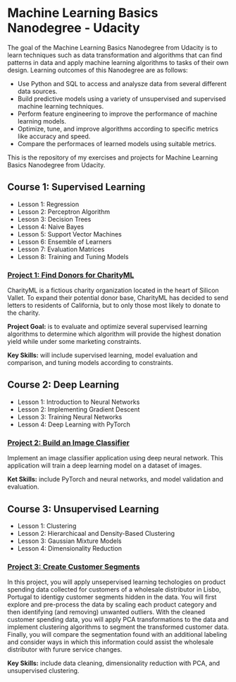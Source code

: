 # Machine Learning Basics Nanodegree - Udacity
The goal of the Machine Learning Basics Nanodegree from Udacity is to learn techniques such as data transformation and algorithms that can find patterns in data and apply machine learning algorithms to tasks of their own design. Learning outcomes of this Nanodegree are as follows:
- Use Python and SQL to access and analysze data from several different data sources.
- Build predictive models using a variety of unsupervised and supervised machine learning techniques.
- Perform feature engineering to improve the performance of machine learning models.
- Optimize, tune, and improve algorithms according to specific metrics like accuracy and speed.
- Compare the performaces of learned models using suitable metrics.

This is the repository of my exercises and projects for Machine Learning Basics Nanodegree from Udacity.
## Course 1: Supervised Learning
- Lesson 1: Regression
- Lesson 2: Perceptron Algorithm
- Lesosn 3: Decision Trees
- Lesson 4: Naive Bayes
- Lesson 5: Support Vector Machines
- Lesson 6: Ensemble of Learners
- Lesson 7: Evaluation Matrices
- Lesson 8: Training and Tuning Models

### [Project 1: Find Donors for CharityML](Supervised%20Learning/Project:%20Finding%20Donors)
CharityML is a fictious charity organization located in the heart of Silicon Vallet. To expand their potential donor base, CharityML has decided to send letters to residents of California, but to only those most likely to donate to the charity.

**Project Goal:**  is to evaluate and optimize several supervised learning algorithms to determine which algorithm will provide the highest donation yield while under some marketing constraints.

**Key Skills:** will include supervised learning, model evaluation and comparison, and tuning models according to constraints.

## Course 2: Deep Learning

- Lesson 1: Introduction to Neural Networks
- Lesson 2: Implementing Gradient Descent
- Lesson 3: Training Neural Networks
- Lesson 4: Deep Learning with PyTorch

### [Project 2: Build an Image Classifier](Deep%20Learning/Project:%20Image%20Classifier)
Implement an image classifier application using deep neural network. This application will train a deep learning model on a dataset of images.

**Ket Skills:** include PyTorch and neural networks, and model validation and evaluation.

## Course 3: Unsupervised Learning
- Lesson 1: Clustering
- Lesson 2: Hierarchicaal and Density-Based Clustering
- Lesson 3: Gaussian Mixture Models
- Lesson 4: Dimensionality Reduction
### [Project 3: Create Customer Segments](Unsupervised%20Learning/Project:%20Identify%20Customer%20Segments)
In this project, you will apply unsepervised learning techologies on product spending data collected for customers of a wholesale distributor in Lisbo, Portugal to identigy customer segments hidden in the data. You will first explore and pre-process the data by scaling each product category and then identifying (and removing) unwanted outliers. With the cleaned customer spending data, you will apply PCA transformations to the data and implement clustering algorithms to segment the transformed customer data. Finally, you will compare the segmentation found with an additional labeling and consider ways in which this information could assist the wholesale distributor with furure service changes.

**Key Skills:** include data cleaning, dimensionality reduction with PCA, and unsupervised clustering.
